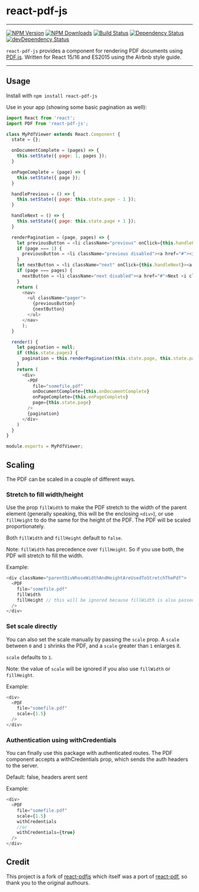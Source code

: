 # react-pdf-js
---
[![NPM Version](https://img.shields.io/npm/v/react-pdf-js.svg?style=flat-square)](https://www.npmjs.com/package/react-pdf-js)
[![NPM Downloads](https://img.shields.io/npm/dm/react-pdf-js.svg?style=flat-square)](https://www.npmjs.com/package/react-pdf-js)
[![Build Status](https://img.shields.io/travis/mikecousins/react-pdf-js/master.svg?style=flat-square)](https://travis-ci.org/mikecousins/react-pdf-js)
[![Dependency Status](https://david-dm.org/mikecousins/react-pdf-js.svg)](https://david-dm.org/mikecousins/react-pdf-js)
[![devDependency Status](https://david-dm.org/mikecousins/react-pdf-js/dev-status.svg)](https://david-dm.org/mikecousins/react-pdf-js#info=devDependencies)

`react-pdf-js` provides a component for rendering PDF documents using [PDF.js](http://mozilla.github.io/pdf.js/). Written for React 15/16 and ES2015 using the Airbnb style guide.

---

Usage
-----

Install with `npm install react-pdf-js`

Use in your app (showing some basic pagination as well):

```js
import React from 'react';
import PDF from 'react-pdf-js';

class MyPdfViewer extends React.Component {
  state = {};

  onDocumentComplete = (pages) => {
    this.setState({ page: 1, pages });
  }

  onPageComplete = (page) => {
    this.setState({ page });
  }

  handlePrevious = () => {
    this.setState({ page: this.state.page - 1 });
  }

  handleNext = () => {
    this.setState({ page: this.state.page + 1 });
  }

  renderPagination = (page, pages) => {
    let previousButton = <li className="previous" onClick={this.handlePrevious}><a href="#"><i className="fa fa-arrow-left"></i> Previous</a></li>;
    if (page === 1) {
      previousButton = <li className="previous disabled"><a href="#"><i className="fa fa-arrow-left"></i> Previous</a></li>;
    }
    let nextButton = <li className="next" onClick={this.handleNext}><a href="#">Next <i className="fa fa-arrow-right"></i></a></li>;
    if (page === pages) {
      nextButton = <li className="next disabled"><a href="#">Next <i className="fa fa-arrow-right"></i></a></li>;
    }
    return (
      <nav>
        <ul className="pager">
          {previousButton}
          {nextButton}
        </ul>
      </nav>
      );
  }

  render() {
    let pagination = null;
    if (this.state.pages) {
      pagination = this.renderPagination(this.state.page, this.state.pages);
    }
    return (
      <div>
        <PDF
          file="somefile.pdf"
          onDocumentComplete={this.onDocumentComplete}
          onPageComplete={this.onPageComplete}
          page={this.state.page}
        />
        {pagination}
      </div>
    )
  }
}

module.exports = MyPdfViewer;
```

## Scaling

The PDF can be scaled in a couple of different ways.

### Stretch to fill width/height

Use the prop `fillWidth` to make the PDF stretch to the width of the parent element (generally speaking, this will be the enclosing `<div>`), or use `fillHeight` to do the same for the height of the PDF. The PDF will be scaled proportionately.

Both `fillWidth` and `fillHeight` default to `false`.

Note: `fillWidth` has precedence over `fillHeight`. So if you use both, the PDF will stretch to fill the width.

Example:

```js
<div className="parentDivWhoseWidthAndHeightAreUsedToStretchThePdf">
  <PDF
    file="somefile.pdf"
    fillWidth
    fillHeight // this will be ignored because fillWidth is also passed
  />
</div>
```

### Set scale directly

You can also set the scale manually by passing the `scale` prop. A `scale` between `0` and `1` shrinks the PDF, and a `scale` greater than `1` enlarges it.

`scale` defaults to `1`.

Note: the value of `scale` will be ignored if you also use `fillWidth` or `fillHeight`.

Example:

```js
<div>
  <PDF
    file="somefile.pdf"
    scale={1.5}
  />
</div>
```

### Authentication using withCredentials

You can finally use this package with authenticated routes. The PDF component accepts a withCredentials prop, which sends the auth headers to the server.

Default: false, headers arent sent

Example:

```js
<div>
  <PDF
    file="somefile.pdf"
    scale={1.5}
    withCredentials
    //or
    withCredentials={true}
  />
</div>
```


## Credit

This project is a fork of [react-pdfjs](https://github.com/erikras/react-pdfjs) which itself was a port of [react-pdf](https://github.com/nnarhinen/react-pdf), so thank you to
the original authours.
